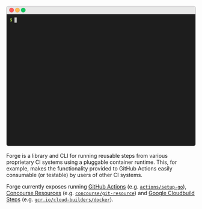 <p align="center">
  <img src="https://raw.githubusercontent.com/frantjc/forge/main/docs/demo.gif">
</p>

Forge is a library and CLI for running reusable steps from various proprietary CI systems using a pluggable container runtime. This, for example, makes the functionality provided to GitHub Actions easily consumable (or testable) by users of other CI systems.

Forge currently exposes running [GitHub Actions](https://docs.github.com/en/actions/learn-github-actions/finding-and-customizing-actions) (e.g. [`actions/setup-go`](https://github.com/actions/setup-go)), [Concourse Resources](https://concourse-ci.org/resources.html) (e.g. [`concourse/git-resource`](https://github.com/concourse/git-resource)) and [Google Cloudbuild Steps](https://cloud.google.com/build/docs/configuring-builds/create-basic-configuration) (e.g. [`gcr.io/cloud-builders/docker`](https://cloud.google.com/build/docs/building/build-containers)).
